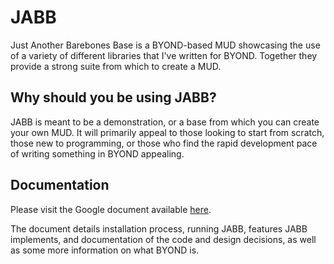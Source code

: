 JABB
====

Just Another Barebones Base is a BYOND-based MUD
showcasing the use of a variety of different libraries that I've written for
BYOND. Together they provide a strong suite from which to create a MUD.

Why should you be using JABB?
-----------------------------
JABB is meant to be a demonstration, or a base from which you can create your own
MUD. It will primarily appeal to those looking to start from scratch,
those new to programming, or those who find the rapid development pace of writing
something in BYOND appealing.

Documentation
-------------
Please visit the Google document available <a href="https://docs.google.com/a/port7.dk/document/pub?id=131JPJ5tb88omzicJO3NjZBB3EZ-uG0vhT_RdsLfLLMw">here</a>.

The document details installation process, running JABB, features JABB implements,
and documentation of the code and design decisions, as well as some more information
on what BYOND is.
